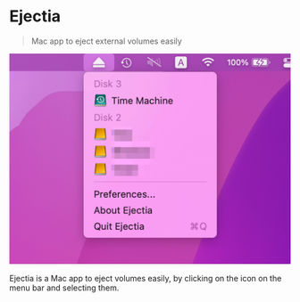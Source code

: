 # Ejectia

> Mac app to eject external volumes easily

![](./media/ss.png)

Ejectia is a Mac app to eject volumes easily, by clicking on the icon on the menu bar and selecting them.